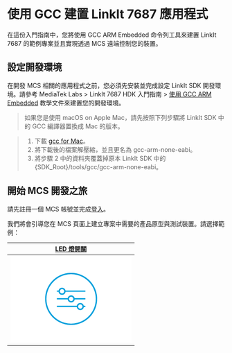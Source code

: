 # 使用 GCC 建置 LinkIt 7687 應用程式

在這份入門指南中，您將使用 GCC ARM Embedded 命令列工具來建置 LinkIt 7687 的範例專案並且實現透過 MCS 遠端控制您的裝置。 

## 設定開發環境

在開發 MCS 相關的應用程式之前，您必須先安裝並完成設定 LinkIt SDK 開發環境。請參考 MediaTek Labs > LinkIt 7687 HDK 入門指南 > [使用 GCC ARM Embedded](https://docs.labs.mediatek.com/resource/mt7687-mt7697/get-started-linkit-7687-hdk/gcc-arm-embedded-command-line-tools-free) 教學文件來建置您的開發環境。

> 如果您是使用 macOS on Apple Mac，請先按照下列步驟將 LinkIt SDK 中的 GCC 編譯器置換成 Mac 的版本。
	
> 1. 下載 [gcc for Mac](https://launchpad.net/gcc-arm-embedded/4.8/4.8-2014-q3-update/+download/gcc-arm-none-eabi-4_8-2014q3-20140805-mac.tar.bz2)。
> 2. 將下載後的檔案解壓縮，並且更名為 gcc-arm-none-eabi。
> 3. 將步驟 2 中的資料夾覆蓋掉原本 LinkIt SDK 中的 {SDK_Root}/tools/gcc/gcc\-arm\-none\-eabi。

## 開始 MCS 開發之旅

請先註冊一個 MCS 帳號並完成[登入](https://mcs.mediatek.com/oauth/login)。

我們將會引導您在 MCS 頁面上建立專案中需要的產品原型與測試裝置。請選擇範例：

| [LED 燈開關](../tutorial/7687_light_switch_gcc) |
| :---: | 
|[![](../images/7687/img_7687_switch.png)](../tutorial/7687_light_switch_gcc)| 